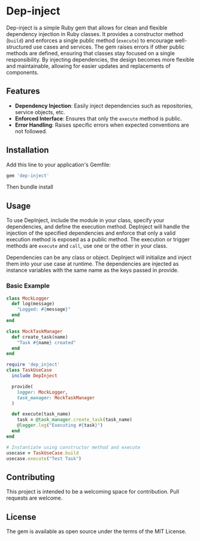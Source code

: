 # Dep-inject

Dep-inject is a simple Ruby gem that allows for clean and flexible dependency injection in Ruby classes. It provides a constructor method (`build`) and enforces a single public method (`execute`) to encourage well-structured use cases and services. The gem raises errors if other public methods are defined, ensuring that classes stay focused on a single responsibility. By injecting dependencies, the design becomes more flexible and maintainable, allowing for easier updates and replacements of components.

## Features

- **Dependency Injection**: Easily inject dependencies such as repositories, service objects, etc.
- **Enforced Interface**: Ensures that only the `execute` method is public.
- **Error Handling**: Raises specific errors when expected conventions are not followed.

## Installation

Add this line to your application's Gemfile:

```ruby
gem 'dep-inject'
```

Then bundle install

## Usage

To use DepInject, include the module in your class, specify your dependencies, and define the execution method. DepInject will handle the injection of the specified dependencies and enforce that only a valid execution method is exposed as a public method. The execution or trigger methods are `execute` and `call`, use one or the other in your class.

Dependencies can be any class or object. DepInject will initialize and inject them into your use case at runtime. The dependencies are injected as instance variables with the same name as the keys passed in provide.

### Basic Example

```ruby
class MockLogger
  def log(message)
    "Logged: #{message}"
  end
end

class MockTaskManager
  def create_task(name)
    "Task #{name} created"
  end
end

require 'dep_inject'
class TaskUseCase
  include DepInject

  provide(
    logger: MockLogger,
    task_manager: MockTaskManager
  )

  def execute(task_name)
    task = @task_manager.create_task(task_name)
    @logger.log("Executing #{task}")
  end
end

# Instantiate using constructor method and execute
usecase = TaskUseCase.build
usecase.execute("Test Task")
```

## Contributing

This project is intended to be a welcoming space for contribution. Pull requests are welcome.

## License

The gem is available as open source under the terms of the MIT License.

